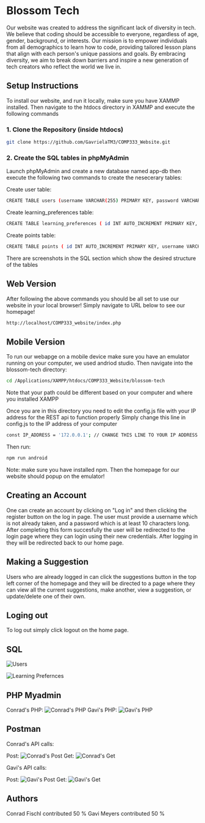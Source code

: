 # Blossom Tech

Our website was created to address the significant lack of diversity in tech. We believe that coding should be accessible to everyone, regardless of age, gender, background, or interests. Our mission is to empower individuals from all demographics to learn how to code, providing tailored lesson plans that align with each person's unique passions and goals. By embracing diversity, we aim to break down barriers and inspire a new generation of tech creators who reflect the world we live in.

## Setup Instructions

To install our website, and run it locally, make sure you have XAMMP installed. Then navigate to the htdocs directory in XAMMP and execute the following commands

### 1. Clone the Repository (inside htdocs)

```bash
git clone https://github.com/GavrielaTM3/COMP333_Website.git
```
### 2. Create the SQL tables in phpMyAdmin

Launch phpMyAdmin and create a new database named app-db then execute the following two commands to create the nesecerary tables:

Create user table:
```bash
CREATE TABLE users (username VARCHAR(255) PRIMARY KEY, password VARCHAR(255));
```

Create learning_preferences table:
```bash
CREATE TABLE learning_preferences ( id INT AUTO_INCREMENT PRIMARY KEY, username VARCHAR(255), coding_concept VARCHAR(255), theme VARCHAR(255), FOREIGN KEY (username) REFERENCES users(username) ON DELETE CASCADE );
```
Create points table:
```bash
CREATE TABLE points ( id INT AUTO_INCREMENT PRIMARY KEY, username VARCHAR(255), sports1 BOOLEAN, sports2 BOOLEAN, fashion BOOLEAN, points INT, FOREIGN KEY (username) REFERENCES users(username) );
```
There are screenshots in the SQL section which show the desired structure of the tables

## Web Version 

After following the above commands you should be all set to use our website in your local browser! Simply navigate to URL below to see our homepage!

```bash
http://localhost/COMP333_website/index.php
```

## Mobile Version 

To run our webapge on a mobile device make sure you have an emulator running on your computer, we used andriod studio. Then navigate into the blossom-tech directory:

```bash
cd /Applications/XAMPP/htdocs/COMP333_Website/blossom-tech
```
Note that your path could be different based on your computer and where you installed XAMPP

Once you are in this directory you need to edit the config.js file with your IP address for the REST api to function properly
Simply change this line in config.js to the IP address of your computer
```bash
const IP_ADDRESS = '172.0.0.1'; // CHANGE THIS LINE TO YOUR IP ADDRESS
```

Then run: 
```bash
npm run android
```
Note: make sure you have installed npm. 
Then the homepage for our website should popup on the emulator!

## Creating an Account

One can create an account by clicking on "Log in" and then clicking the register button on the log in page. The user must provide a username
which is not already taken, and a password which is at least 10 characters long. After completing this form succesfully the user will be
redirected to the login page where they can login using their new credentials. After logging in they will be redirected back to our home page. 

## Making a Suggestion

Users who are already logged in can click the suggestions button in the top left corner of the homepage and they will be directed to 
a page where they can view all the current suggestions, make another, view a suggestion, or update/delete one of their own. 

## Loging out

To log out simply click logout on the home page.

## SQL  

![Users](https://raw.githubusercontent.com/GavrielaTM3/COMP333_Website/refs/heads/main/Users_Table.jpg)

![Learning Prefernces](https://raw.githubusercontent.com/GavrielaTM3/COMP333_Website/refs/heads/main/Learning_Perferences_Table.jpg)

## PHP Myadmin 
Conrad's PHP: 
![Conrad's PHP](https://raw.githubusercontent.com/GavrielaTM3/COMP333_Website/main/Conrad_PHP.jpg)
Gavi's PHP:
![Gavi's PHP](https://raw.githubusercontent.com/GavrielaTM3/COMP333_Website/refs/heads/main/PHP_Gavi.png)


## Postman

Conrad's API calls: 

Post: 
![Conrad's Post](https://raw.githubusercontent.com/GavrielaTM3/COMP333_Website/refs/heads/main/Conrad_Post.jpg)
Get:
![Conrad's Get](https://raw.githubusercontent.com/GavrielaTM3/COMP333_Website/refs/heads/main/Conrad_Get.jpg)

Gavi's API calls: 

Post: 
![Gavi's Post](https://raw.githubusercontent.com/GavrielaTM3/COMP333_Website/refs/heads/main/Gavi_Post.png)
Get:
![Gavi's Get](https://raw.githubusercontent.com/GavrielaTM3/COMP333_Website/refs/heads/main/Gavi_Get.png)
## Authors 

Conrad Fischl contributed 50 % 
Gavi Meyers contributed 50 %
